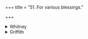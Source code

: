 +++
title = "51. For various blessings."

+++

<details><summary>Whitney</summary>

### Comment
Found also in Pāipp. xix., in the verse-order 1, 3, 2. The hymn is reckoned by Kāuś. (9. 2) to the bṛhachānti gaṇa; it is used (25. 20) in healing rites against various diseases, and (25. 21) especially against disorders arising from soma drinking; and (41. 14), with hymn 19 and others, in a ceremony for good fortune; it is further (note to 7. 14) one of the apāṁ sūktāni. Vāit. (30. 7) has it in the sāutrāmaṇī ceremony with the preparation of surā for one disordered by soma. ⌊Keśava (to 61. 5) counts this hymn (not 57) to a pavitra gaṇa.⌋


### Translations
Translated: Griffith, i. 273.
</details>

<details><summary>Griffith</summary>

A prayer for purification and forgiveness of sins
</details>
